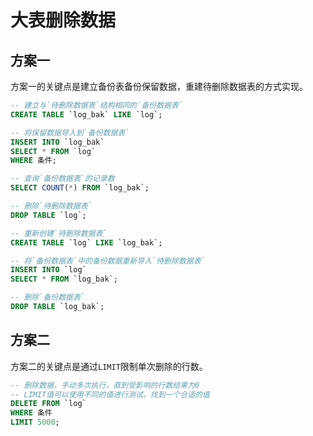 # 大表删除数据

## 方案一

方案一的关键点是建立备份表备份保留数据，重建待删除数据表的方式实现。

```sql
-- 建立与`待删除数据表`结构相同的`备份数据表`
CREATE TABLE `log_bak` LIKE `log`;

-- 将保留数据导入到`备份数据表`
INSERT INTO `log_bak`
SELECT * FROM `log`
WHERE 条件;

-- 查询`备份数据表`的记录数
SELECT COUNT(*) FROM `log_bak`;

-- 删除`待删除数据表`
DROP TABLE `log`;

-- 重新创建`待删除数据表`
CREATE TABLE `log` LIKE `log_bak`;

-- 将`备份数据表`中的备份数据重新导入`待删除数据表`
INSERT INTO `log`
SELECT * FROM `log_bak`;

-- 删除`备份数据表`
DROP TABLE `log_bak`;
```

## 方案二

方案二的关键点是通过`LIMIT`限制单次删除的行数。

```sql
-- 删除数据，手动多次执行，直到受影响的行数结果为0
-- LIMIT值可以使用不同的值进行测试，找到一个合适的值
DELETE FROM `log`
WHERE 条件
LIMIT 5000;
```
